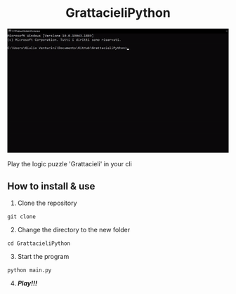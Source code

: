 # <div align='center'> GrattacieliPython <div>


![Demonstration](./images/demonstration.gif)


Play the logic puzzle 'Grattacieli' in your cli

## How to install & use

1. Clone the repository
```
git clone 
```

2. Change the directory to the new folder
```
cd GrattacieliPython
```

3. Start the program
```
python main.py
```

4. ***Play!!!***
